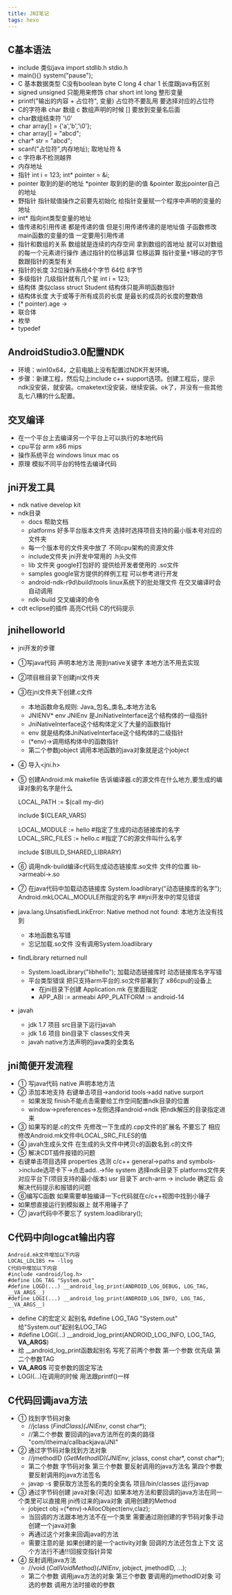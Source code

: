 ```yaml
---
title: JNI笔记
tags: hexo
---
```


## C基本语法
* include 类似java import  stdlib.h stdio.h
* main(){}  system("pause");
* C 基本数据类型  C没有boolean byte  C long 4 char 1 长度跟java有区别
* signed unsigned 只能用来修饰 char short int long 整形变量
* printf("输出的内容 + 占位符", 变量) 占位符不要乱用 要选择对应的占位符
* C的字符串 char 数组 c 数组声明的时候 [] 要放到变量名后面
* char数组结束符 '\0'
* char array[] = {'a','b','\0'};
* char array[] = "abcd";
* char* str = "abcd";
* scanf("占位符",内存地址); 取地址符 &
* c 字符串不检测越界 
* 内存地址 
* 指针  int i = 123;  int* pointer = &i;
*   pointer 取到的是i的地址   *pointer 取到的是i的值   &pointer 取出pointer自己的地址
*   野指针 指针赋值操作之前要先初始化 给指针变量赋一个程序中声明的变量的地址
*   int* 指向int类型变量的地址
* 值传递和引用传递 都是传递的值 但是引用传递传递的是地址值 子函数修改main函数的变量的值 一定要用引用传递
* 指针和数组的关系  数组就是连续的内存空间 拿到数组的首地址 就可以对数组的每一个元素进行操作  通过指针的位移运算 位移运算 指针变量+1移动的字节数跟指针的类型有关
* 指针的长度  32位操作系统4个字节 64位 8字节
* 多级指针  几级指针就有几个星  int i = 123; 
* 结构体  类似class struct Student  结构体只能声明函数指针 
* 结构体长度 大于或等于所有成员的长度 是最长的成员的长度的整数倍
* (* pointer).age  ->
* 联合体 
* 枚举 
* typedef

## AndroidStudio3.0配置NDK
* 环境：win10x64，之前电脑上没有配置过NDK开发环境。
* 步骤：新建工程，然后勾上include c++ support选项。创建工程后，提示ndk没安装，就安装。cmaketext没安装，继续安装。ok了，并没有一些其他乱七八糟的什么配置。
   
## 交叉编译
* 在一个平台上去编译另一个平台上可以执行的本地代码
* cpu平台 arm x86 mips
* 操作系统平台  windows linux mac os
* 原理 模拟不同平台的特性去编译代码 

## jni开发工具
* ndk native develop kit 
* ndk目录
   * docs 帮助文档
	* platforms  好多平台版本文件夹 选择时选择项目支持的最小版本号对应的文件夹
	* 每一个版本号的文件夹中放了 不同cpu架构的资源文件
	* include文件夹 jni开发中常用的 .h头文件
	* lib 文件夹 google打包好的 提供给开发者使用的 .so文件
	* samples google官方提供的样例工程 可以参考进行开发
	* android-ndk-r9d\build\tools linux系统下的批处理文件 在交叉编译时会自动调用
	* ndk-build 交叉编译的命令
* cdt eclipse的插件 高亮C代码 C的代码提示

## jnihelloworld
* jni开发的步骤
 * ①写java代码 声明本地方法 用到native关键字 本地方法不用去实现
 * ②项目根目录下创建jni文件夹
 * ③在jni文件夹下创建.c文件
 	* 本地函数命名规则: Java_包名_类名_本地方法名
 	* JNIENV* env JNIEnv 是JniNativeInterface这个结构体的一级指针 
 	* JniNativeInterface这个结构体定义了大量的函数指针
 	* env 就是结构体JniNativeInterface这个结构体的二级指针
 	* (*env)->调用结构体中的函数指针
 	* 第二个参数jobject 调用本地函数的java对象就是这个jobject
 * ④ 导入<jni.h>
 * ⑤ 创建Android.mk makefile 告诉编译器.c的源文件在什么地方,要生成的编译对象的名字是什么
 	
	LOCAL_PATH := $(call my-dir)

    include $(CLEAR_VARS)

    LOCAL_MODULE    := hello   #指定了生成的动态链接库的名字
    LOCAL_SRC_FILES := hello.c #指定了C的源文件叫什么名字

    include $(BUILD_SHARED_LIBRARY)
 * ⑥ 调用ndk-build编译c代码生成动态链接库.so文件 文件的位置 lib->armeabi->.so
 * ⑦ 在java代码中加载动态链接库 System.loadlibrary("动态链接库的名字"); Android.mkLOCAL_MODULE所指定的名字
##jni开发中的常见错误
* java.lang.UnsatisfiedLinkError: Native method not found: 本地方法没有找到
	* 本地函数名写错
	* 忘记加载.so文件 没有调用System.loadlibrary 
* findLibrary returned null
	* System.loadLibrary("libhello"); 加载动态链接库时 动态链接库名字写错
	* 平台类型错误 把只支持arm平台的.so文件部署到了 x86cpu的设备上 
		* 在jni目录下创建 Application.mk 在里面指定 
		* APP_ABI := armeabi
		  APP_PLATFORM := android-14
* javah 
	* jdk 1.7 项目 src目录下运行javah
	* jdk 1.6 项目 bin目录下 classes文件夹
	* javah native方法声明的java类的全类名 
## jni简便开发流程
* ① 写java代码 native 声明本地方法
* ② 添加本地支持 右键单击项目->andorid tools->add native surport
	* 如果发现 finish不能点击需要给工作空间配置ndk目录的位置
	* window->preferences->左侧选择android->ndk 把ndk解压的目录指定进来
* ③ 如果写的是.c的文件 先修改一下生成的.cpp文件的扩展名 不要忘了 相应修改Android.mk文件中LOCAL_SRC_FILES的值
* ④ javah生成头文件 在生成的头文件中拷贝c的函数名到.c的文件
* ⑤ 解决CDT插件报错的问题
* 右键单击项目选择 properties 选测 c/c++ general->paths and symbols->include选项卡下->点击add..->file system 选择ndk目录下 platforms文件夹 对应平台下(项目支持的最小版本)
 usr 目录下 arch-arm -> include  确定后 会解决代码提示和报错的问题
* ⑥编写C函数 如果需要单独编译一下c代码就在c/c++视图中找到小锤子 
*  如果想直接运行到模拟器上 就不用锤子了
* ⑦ java代码中不要忘了 system.loadlibrary();  
## C代码中向logcat输出内容

	Android.mk文件增加以下内容
	LOCAL_LDLIBS += -llog
	C代码中增加以下内容
	#include <android/log.h>
	#define LOG_TAG "System.out"
	#define LOGD(...) __android_log_print(ANDROID_LOG_DEBUG, LOG_TAG, __VA_ARGS__)
	#define LOGI(...) __android_log_print(ANDROID_LOG_INFO, LOG_TAG, __VA_ARGS__)
* define C的宏定义 起别名  #define LOG_TAG "System.out" 给"System.out"起别名LOG_TAG 
* #define LOGI(...) __android_log_print(ANDROID_LOG_INFO, LOG_TAG, __VA_ARGS__)
* 给 __android_log_print函数起别名  写死了前两个参数 第一个参数 优先级 第二个参数TAG
* __VA_ARGS__ 可变参数的固定写法
* LOGI(...)在调用的时候 用法跟printf()一样
## C代码回调java方法

* ① 找到字节码对象 
	*  //jclass      (*FindClass)(JNIEnv*, const char*); 
	*  //第二个参数 要回调的java方法所在的类的路径 "com/itheima/callbackjava/JNI"
* ② 通过字节码对象找到方法对象
	* //jmethodID   (*GetMethodID)(JNIEnv*, jclass, const char*, const char*);
	* 第二个参数 字节码对象 第三个参数 要反射调用的java方法名 第四个参数 要反射调用的java方法签名
	* javap -s 要获取方法签名的类的全类名 项目/bin/classes 运行javap 
* ③ 通过字节码创建 java对象(可选) 如果本地方法和要回调的java方法在同一个类里可以直接用 jni传过来的java对象 调用创建的Method
	* jobject obj =(*env)->AllocObject(env,claz);
	* 当回调的方法跟本地方法不在一个类里 需要通过刚创建的字节码对象手动创建一个java对象
	* 再通过这个对象来回调java的方法
	* 需要注意的是 如果创建的是一个activity对象 回调的方法还包含上下文 这个方法行不通!!!回报空指针异常 
* ④ 反射调用java方法
	* //void        (*CallVoidMethod)(JNIEnv*, jobject, jmethodID, ...);
	* 第二个参数 调用java方法的对象 第三个参数 要调用的jmethodID对象 可选的参数 调用方法时接收的参数 